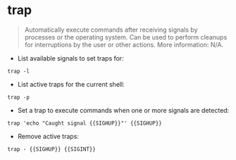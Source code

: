 # trap

> Automatically execute commands after receiving signals by processes or the operating system.
> Can be used to perform cleanups for interruptions by the user or other actions.
> More information: N/A.

- List available signals to set traps for:

`trap -l`

- List active traps for the current shell:

`trap -p`

- Set a trap to execute commands when one or more signals are detected:

`trap 'echo "Caught signal {{SIGHUP}}"' {{SIGHUP}}`

- Remove active traps:

`trap - {{SIGHUP}} {{SIGINT}}`
